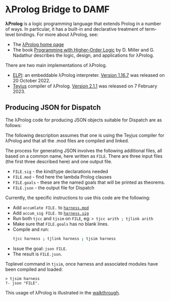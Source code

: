 # λProlog Bridge to DAMF

**&lambda;Prolog** is a logic programming language that extends Prolog in a number
of ways. In particular, it has a built-in and declarative treatment of
term-level bindings.  For more about &lambda;Prolog, see:

- The [&lambda;Prolog home page](https://www.lix.polytechnique.fr/~dale/lProlog/)
- The book [Programming with Higher-Order Logic](https://sites.google.com/site/proghol/) by D. Miller and G. Nadathur describes the logic, design, and applications for &lambda;Prolog.

There are two main implementations of &lambda;Prolog.

- [ELPI](https://github.com/LPCIC/elpi/): an embeddable λProlog interpreter.
  [Version 1.16.7](https://github.com/LPCIC/elpi/) was released on 20 October 2022.
- [Teyjus](https://github.com/teyjus/teyjus) compiler of λProlog.
  [Version 2.1.1](https://github.com/teyjus/teyjus/releases) was released on 7 February 2023.

## Producing JSON for Dispatch

The &lambda;Prolog code for producing JSON objects suitable for Dispatch are as
follows:

<div id="listing"></div>
<script type="module">
  import { populateListing } from "/assets/js/github-load-listing.js";
  populateListing({
    id: "listing",
    user: "distributed-assertions",
    repo: "distributed-assertions.github.io",
    path: "/lprolog/files",
    ref: "gh-pages",
    reject: /\.(json|md)$/,
    zip: "lprolog-harness.zip",
    collapsible: true,
  });
</script>

The following description assumes that one is using the Teyjus compiler for
&lambda;Prolog and that all the .mod files are compiled and linked.

The process for generating JSON involves the following additional files, all
based on a common name, here written as `FILE`.  There are three input files
(the first three described here) and one output file.

- `FILE.sig` - the kind/type declarations needed
- `FILE.mod` - find here the lambda Prolog clauses
- `FILE.goals` - these are the named goals that will be printed as theorems.
- `FILE.json`  - the output file for Dispatch

Currently, the specific instructions to use this code are the following:

- Add `accumlate FILE.` to [`harness.mod`](./example-files/harness.mod)
- Add `accum_sig FILE.` to [`harness.sig`](./example-files/harness.sig)
- Run both `tjcc` and `tjsim` on `FILE`, eg: `> tjcc arith ; tjlink arith`
- Make sure that `FILE.goals` has no blank lines.
- Compile and run:
  ```bash
  tjcc harness ; tjlink harness ; tjsim harness
  ```
- Issue the goal: `json FILE`.
- The result is `FILE.json`.

Toplevel command in `tjsim`, once harness and associated modules have been
compiled and loaded:

```
> tjsim harness
?- json "FILE".
```

This usage of &lambda;Prolog is illustrated in the [walkthrough](./example-walkthrough.md#computations-with-prolog).
